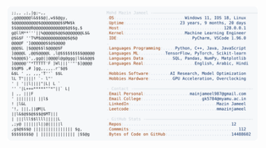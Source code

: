 <picture>
  <source srcset="https://raw.githubusercontent.com/mmazinjameel/mmazinjameel/main/dark_mode.svg?v=1756109757" media="(prefers-color-scheme: dark)">
  <img src="https://raw.githubusercontent.com/mmazinjameel/mmazinjameel/main/light_mode.svg?v=1756109757">
</picture>
